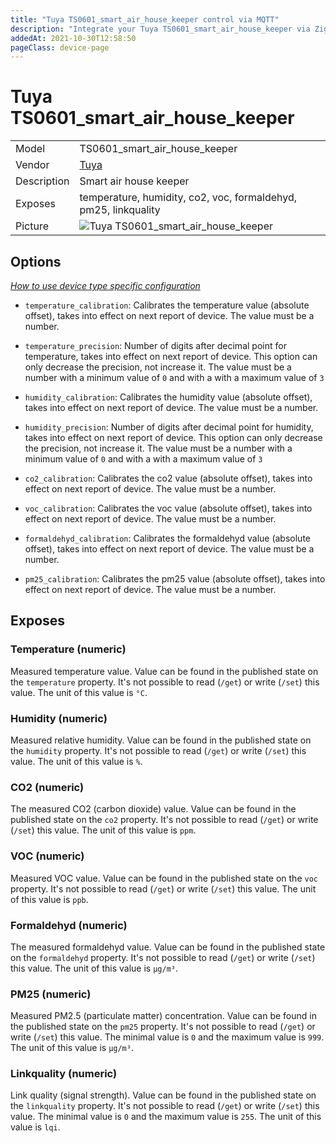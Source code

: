 ```yaml
---
title: "Tuya TS0601_smart_air_house_keeper control via MQTT"
description: "Integrate your Tuya TS0601_smart_air_house_keeper via Zigbee2MQTT with whatever smart home infrastructure you are using without the vendor's bridge or gateway."
addedAt: 2021-10-30T12:58:50
pageClass: device-page
---
```


<!-- !!!! -->
<!-- ATTENTION: This file is auto-generated through docgen! -->
<!-- You can only edit the "Notes"-Section between the two comment lines "Notes BEGIN" and "Notes END". -->
<!-- Do not use h1 or h2 heading within "## Notes"-Section. -->
<!-- !!!! -->

# Tuya TS0601_smart_air_house_keeper

|     |     |
|-----|-----|
| Model | TS0601_smart_air_house_keeper  |
| Vendor  | [Tuya](/supported-devices/#v=Tuya)  |
| Description | Smart air house keeper |
| Exposes | temperature, humidity, co2, voc, formaldehyd, pm25, linkquality |
| Picture | ![Tuya TS0601_smart_air_house_keeper](https://www.zigbee2mqtt.io/images/devices/TS0601_smart_air_house_keeper.png) |


<!-- Notes BEGIN: You can edit here. Add "## Notes" headline if not already present. -->


<!-- Notes END: Do not edit below this line -->



## Options
*[How to use device type specific configuration](../guide/configuration/devices-groups.md#specific-device-options)*

* `temperature_calibration`: Calibrates the temperature value (absolute offset), takes into effect on next report of device. The value must be a number.

* `temperature_precision`: Number of digits after decimal point for temperature, takes into effect on next report of device. This option can only decrease the precision, not increase it. The value must be a number with a minimum value of `0` and with a with a maximum value of `3`

* `humidity_calibration`: Calibrates the humidity value (absolute offset), takes into effect on next report of device. The value must be a number.

* `humidity_precision`: Number of digits after decimal point for humidity, takes into effect on next report of device. This option can only decrease the precision, not increase it. The value must be a number with a minimum value of `0` and with a with a maximum value of `3`

* `co2_calibration`: Calibrates the co2 value (absolute offset), takes into effect on next report of device. The value must be a number.

* `voc_calibration`: Calibrates the voc value (absolute offset), takes into effect on next report of device. The value must be a number.

* `formaldehyd_calibration`: Calibrates the formaldehyd value (absolute offset), takes into effect on next report of device. The value must be a number.

* `pm25_calibration`: Calibrates the pm25 value (absolute offset), takes into effect on next report of device. The value must be a number.


## Exposes

### Temperature (numeric)
Measured temperature value.
Value can be found in the published state on the `temperature` property.
It's not possible to read (`/get`) or write (`/set`) this value.
The unit of this value is `°C`.

### Humidity (numeric)
Measured relative humidity.
Value can be found in the published state on the `humidity` property.
It's not possible to read (`/get`) or write (`/set`) this value.
The unit of this value is `%`.

### CO2 (numeric)
The measured CO2 (carbon dioxide) value.
Value can be found in the published state on the `co2` property.
It's not possible to read (`/get`) or write (`/set`) this value.
The unit of this value is `ppm`.

### VOC (numeric)
Measured VOC value.
Value can be found in the published state on the `voc` property.
It's not possible to read (`/get`) or write (`/set`) this value.
The unit of this value is `ppb`.

### Formaldehyd (numeric)
The measured formaldehyd value.
Value can be found in the published state on the `formaldehyd` property.
It's not possible to read (`/get`) or write (`/set`) this value.
The unit of this value is `µg/m³`.

### PM25 (numeric)
Measured PM2.5 (particulate matter) concentration.
Value can be found in the published state on the `pm25` property.
It's not possible to read (`/get`) or write (`/set`) this value.
The minimal value is `0` and the maximum value is `999`.
The unit of this value is `µg/m³`.

### Linkquality (numeric)
Link quality (signal strength).
Value can be found in the published state on the `linkquality` property.
It's not possible to read (`/get`) or write (`/set`) this value.
The minimal value is `0` and the maximum value is `255`.
The unit of this value is `lqi`.

